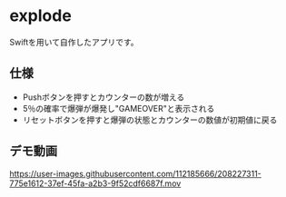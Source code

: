 # explode
Swiftを用いて自作したアプリです。
## 仕様
* Pushボタンを押すとカウンターの数が増える
* 5％の確率で爆弾が爆発し"GAMEOVER"と表示される
* リセットボタンを押すと爆弾の状態とカウンターの数値が初期値に戻る
## デモ動画
https://user-images.githubusercontent.com/112185666/208227311-775e1612-37ef-45fa-a2b3-9f52cdf6687f.mov
